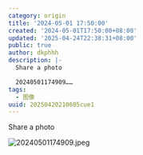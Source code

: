 ```yaml
---
category: origin
title: '2024-05-01 17:50:00'
created: '2024-05-01T17:50:00+08:00'
updated: '2025-04-24T22:38:31+08:00'
public: true
author: dkphhh
description: |-
  Share a photo

  20240501174909……
tags:
  - 图像
uuid: 20250420210605cue1
---
```


Share a photo

![20240501174909.jpeg](https://img.dkphhh.me/20240501174909.jpeg)
